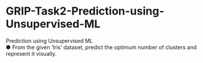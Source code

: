 # GRIP-Task2-Prediction-using-Unsupervised-ML
Prediction using Unsupervised ML  
  ● From the given ‘Iris’ dataset, predict the optimum number of clusters and represent it visually.
